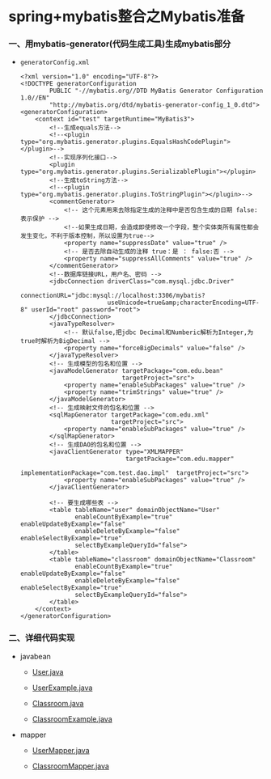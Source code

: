 # spring+mybatis整合之Mybatis准备

### 一、用mybatis-generator(代码生成工具)生成mybatis部分

* `generatorConfig.xml`

      <?xml version="1.0" encoding="UTF-8"?>
      <!DOCTYPE generatorConfiguration
              PUBLIC "-//mybatis.org//DTD MyBatis Generator Configuration 1.0//EN"
              "http://mybatis.org/dtd/mybatis-generator-config_1_0.dtd">
      <generatorConfiguration>
          <context id="test" targetRuntime="MyBatis3">
              <!--生成equals方法-->
              <!--<plugin type="org.mybatis.generator.plugins.EqualsHashCodePlugin"></plugin>-->
              <!--实现序列化接口-->
              <plugin type="org.mybatis.generator.plugins.SerializablePlugin"></plugin>
              <!--生成toString方法-->
              <!--<plugin type="org.mybatis.generator.plugins.ToStringPlugin"></plugin>-->
              <commentGenerator>
                  <!-- 这个元素用来去除指定生成的注释中是否包含生成的日期 false:表示保护 -->
                  <!--如果生成日期，会造成即使修改一个字段，整个实体类所有属性都会发生变化，不利于版本控制，所以设置为true-->
                  <property name="suppressDate" value="true" />
                  <!-- 是否去除自动生成的注释 true：是 ： false:否 -->
                  <property name="suppressAllComments" value="true" />
              </commentGenerator>
              <!--数据库链接URL，用户名、密码 -->
              <jdbcConnection driverClass="com.mysql.jdbc.Driver"
                              connectionURL="jdbc:mysql://localhost:3306/mybatis?
                              useUnicode=true&amp;characterEncoding=UTF-8" userId="root" password="root">
              </jdbcConnection>
              <javaTypeResolver>
                  <!-- 默认false,把jdbc Decimal和Numberic解析为Integer,为true时解析为BigDecimal -->
                  <property name="forceBigDecimals" value="false" />
              </javaTypeResolver>
              <!-- 生成模型的包名和位置 -->
              <javaModelGenerator targetPackage="com.edu.bean"
                                  targetProject="src">
                  <property name="enableSubPackages" value="true" />
                  <property name="trimStrings" value="true" />
              </javaModelGenerator>
              <!-- 生成映射文件的包名和位置 -->
              <sqlMapGenerator targetPackage="com.edu.xml"
                               targetProject="src">
                  <property name="enableSubPackages" value="true" />
              </sqlMapGenerator>
              <!-- 生成DAO的包名和位置 -->
              <javaClientGenerator type="XMLMAPPER"
                                   targetPackage="com.edu.mapper" 
                                   implementationPackage="com.test.dao.impl"  targetProject="src">
                  <property name="enableSubPackages" value="true" />
              </javaClientGenerator>

              <!-- 要生成哪些表 -->
              <table tableName="user" domainObjectName="User"
                     enableCountByExample="true" enableUpdateByExample="false"
                     enableDeleteByExample="false" enableSelectByExample="true"
                     selectByExampleQueryId="false">
              </table>
              <table tableName="classroom" domainObjectName="Classroom"
                     enableCountByExample="true" enableUpdateByExample="false"
                     enableDeleteByExample="false" enableSelectByExample="true"
                     selectByExampleQueryId="false">
              </table>
          </context>
      </generatorConfiguration>


### 二、详细代码实现

* javabean

   * [User.java](./spring_mybatis_demo/src/main/java/com/edu/bean/User.java)

   * [UserExample.java](./spring_mybatis_demo/src/main/java/com/edu/bean/UserExample.java)
   
   * [Classroom.java](./spring_mybatis_demo/src/main/java/com/edu/bean/Classroom.java)
   
   * [ClassroomExample.java](./spring_mybatis_demo/src/main/java/com/edu/bean/ClassroomExample.java)
   
* mapper

   * [UserMapper.java](./spring_mybatis_demo/src/main/java/com/edu/mapper/UserMapper.java)
   
   * [ClassroomMapper.java](./spring_mybatis_demo/src/main/java/com/edu/mapper/ClassroomMapper.java)
   
   
   
   
   
   
   
   
   
   
   
   
   
   
   
   
   
   
   





















